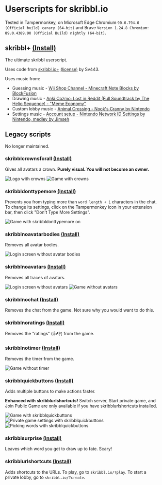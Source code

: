 # Userscripts for skribbl.io
Tested in Tampermonkey, on Microsoft Edge Chromium `90.0.794.0 (Official build) canary (64-bit)` and Brave `Version 1.24.8 Chromium: 89.0.4389.90 (Official Build) nightly (64-bit)`.

## skribbl+ [(Install)](https://github.com/Vukky123/userscripts/raw/main/skribbl/skribblplus.user.js)
The ultimate skribbl userscript.

Uses code from [skribbl.io+](https://github.com/Sv443/skribbl.io-plus) [(license)](https://raw.githubusercontent.com/Sv443/skribbl.io-plus/master/LICENSE) by Sv443.

Uses music from:
* Guessing music - [Wii Shop Channel - Minecraft Note Blocks by BlockFusion](https://www.youtube.com/watch?v=gpoj5Q2pddM)
* Drawing music - [Anki Cozmo: Lost in Reddit (Full Soundtrack by The Helio Sequence) - "Meme Economy"](https://www.youtube.com/watch?v=mCFgO06Lf6c)
* Custom lobby music - [Animal Crossing - Nook's Cranny by Nintendo](https://www.youtube.com/watch?v=KdS-EonI124)
* Settings music - [Account setup - Nintendo Network ID Settings by Nintendo, medley by Jimseh](https://www.youtube.com/watch?v=LFmJQkPDNeA)

## Legacy scripts
No longer maintained.

### skribblcrownsforall [(Install)](https://github.com/Vukky123/userscripts/raw/main/skribbl/skribblcrownsforall.user.js)
Gives all avatars a crown. **Purely visual. You will not become an owner.**

![Logo with crowns](https://i.imgur.com/lpzydkB.png) ![Game with crowns](https://i.imgur.com/wbUjRJu.png)

### skribbldonttypemore [(Install)](https://github.com/Vukky123/userscripts/raw/main/skribbl/skribbldonttypemore.user.js)
Prevents you from typing more than `word length + 1` characters in the chat.
To change its settings, click on the Tampermonkey icon in your extension bar, then click "Don't Type More Settings".

![Game with skribbldonttypemore on](https://i.imgur.com/hzQ3eL3.png)

### skribblnoavatarbodies [(Install)](https://github.com/Vukky123/userscripts/raw/main/skribbl/skribblnoavatarbodies.user.js)
Removes all avatar bodies.

![Login screen without avatar bodies](https://i.imgur.com/0OyHSDY.png)

### skribblnoavatars [(Install)](https://github.com/Vukky123/userscripts/raw/main/skribbl/skribblnoavatars.user.js)
Removes all traces of avatars.

![Login screen without avatars](https://i.imgur.com/PkCh3VI.png) ![Game without avatars](https://i.imgur.com/dcxs5Bk.png)

### skribblnochat [(Install)](https://github.com/Vukky123/userscripts/raw/main/skribbl/skribblnochat.user.js)
Removes the chat from the game. Not sure why you would want to do this.

### skribblnoratings [(Install)](https://github.com/Vukky123/userscripts/raw/main/skribbl/skribblnoratings.user.js)
Removes the "ratings" (👍👎) from the game.

### skribblnotimer [(Install)](https://github.com/Vukky123/userscripts/raw/main/skribbl/skribblnotimer.user.js)
Removes the timer from the game.

![Game without timer](https://i.imgur.com/QCllYsr.png)

### skribblquickbuttons [(Install)](https://github.com/Vukky123/userscripts/raw/main/skribbl/skribblquickbuttons.user.js)
Adds multiple buttons to make actions faster.

**Enhanced with skribblurlshortcuts!** Switch server, Start private game, and Join Public Game are only available if you have skribblurlshortcuts installed.

![Game with skribblquickbuttons](https://i.imgur.com/j5mt8je.png) ![Private game settings with skribblquickbuttons](https://i.imgur.com/PBgXHFp.png) ![Picking words with skribblquickbuttons](https://i.imgur.com/b7tEQdY.png)

### skribblsurprise [(Install)](https://github.com/Vukky123/userscripts/raw/main/skribbl/skribblsurprise.user.js)
Leaves which word you get to draw up to fate. Scary!

### skribblurlshortcuts [(Install)](https://github.com/Vukky123/userscripts/raw/main/skribbl/skribblurlshortcuts.user.js)
Adds shortcuts to the URLs. To play, go to `skribbl.io/?play`. To start a private lobby, go to `skribbl.io/?create`.